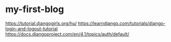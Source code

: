 # my-first-blog

https://tutorial.djangogirls.org/hu/
https://learndjango.com/tutorials/django-login-and-logout-tutorial
https://docs.djangoproject.com/en/4.1/topics/auth/default/

